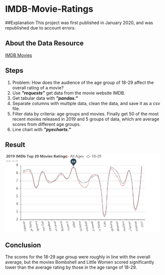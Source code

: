 # IMDB-Movie-Ratings
##Explanation
This project was first published in January 2020, and was republished due to account errors.
## About the Data Resource
[IMDB Movies](https://www.imdb.com/chart/moviemeter/?ref_=nv_mv_mpm)
## Steps
1. Problem: How does the audience of the age group of 18-29 affect the overall rating of a movie?
2. Use ***"requests"*** get data from the movie website IMDB.
3. Get tabular data with ***"pandas."***
4. Separate columns with multiple data, clean the data, and save it as a csv file.
5. Filter data by criteria: age groups and movies. Finally get 50 of the most recent movies released in 2019 and 5 groups of data, which are average scores from different age groups.
6. Line chart with ***"pyecharts."***
## Result
![result](https://github.com/kehanbi/IMDB-Movie-Ratings/blob/master/imgs/2019%20IMDb%20Top%2020%20Movies%20Ratings.png)
## Conclusion
The scores for the 18-29 age group were roughly in line with the overall average, but the movies Bombshell and Little Women scored significantly lower than the average rating by those in the age range of 18-29. 
